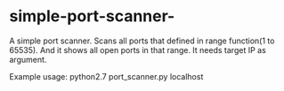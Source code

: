 # simple-port-scanner-
A simple port scanner. Scans all ports that defined in range function(1 to 65535). And it shows all open ports in that range.
It needs target IP as argument. 

Example usage: 
    python2.7 port_scanner.py localhost
